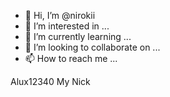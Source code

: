 - 👋 Hi, I’m @nirokii
- 👀 I’m interested in ...
- 🌱 I’m currently learning ...
- 💞️ I’m looking to collaborate on ...
- 📫 How to reach me ...

<!---
nirokii/nirokii is a ✨ special ✨ repository because its `README.md` (this file) appears on your GitHub profile.
You can click the Preview link to take a look at your changes.
--->
Alux12340   My Nick
